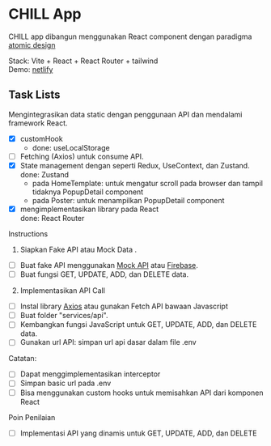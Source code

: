 # CHILL App

CHILL app dibangun menggunakan React component dengan paradigma [atomic design](https://github.com/mfatihz/fsd15-intermediate-1/blob/main/README.md)  

Stack: Vite + React + React Router + tailwind\
Demo: [netlify](https://fsd15-fe-int2.netlify.app/)

## Task Lists
Mengintegrasikan data static dengan penggunaan API dan mendalami framework React.
- [x] customHook
    - done: useLocalStorage
- [ ] Fetching (Axios) untuk consume API.
- [x] State management dengan seperti Redux, UseContext, dan Zustand.\
    done: Zustand
    - pada HomeTemplate: untuk mengatur scroll pada browser dan tampil tidaknya PopupDetail component
    - pada Poster: untuk menampilkan PopupDetail component
- [x] mengimplementasikan library pada React\
    done: React Router

Instructions
1. Siapkan Fake API atau Mock Data .
- [ ] Buat fake API menggunakan [Mock API](https://mockapi.io/) atau [Firebase](https://firebase.google.com/).
- [ ] Buat fungsi GET, UPDATE, ADD, dan DELETE data.
2. Implementasikan API Call
- [ ] Instal library [Axios](https://axios-http.com/docs/intro) atau gunakan Fetch API bawaan Javascript
- [ ] Buat folder "services/api".
- [ ] Kembangkan fungsi JavaScript untuk GET, UPDATE, ADD, dan DELETE data.
- [ ] Gunakan url API: simpan url api dasar dalam file .env

Catatan:
- [ ] Dapat menggimplementasikan interceptor
- [ ] Simpan basic url pada .env
- [ ] Bisa menggunakan custom hooks untuk memisahkan API dari komponen React

Poin Penilaian
- [ ] Implementasi API yang dinamis untuk GET, UPDATE, ADD, dan DELETE
